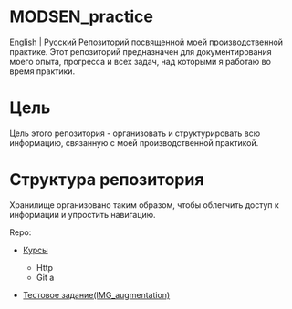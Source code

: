 # MODSEN_practice

[English](README.md) | [Русский](README.ru.md)
Репозиторий посвященной моей производственной практике. Этот репозиторий предназначен для документирования моего опыта, прогресса и всех задач, над которыми я работаю во время практики.

# Цель

Цель этого репозитория - организовать и структурировать всю информацию, связанную с моей производственной практикой.

# Структура репозитория

Хранилище организовано таким образом, чтобы облегчить доступ к информации и упростить навигацию.

Repo:

- [Курсы](Courses/README.md)

  - Http
  - Git
    a

- [Тестовое задание(IMG_augmentation)](IMG_augmentation/README.md)
